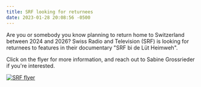 ```yaml
---
title: SRF looking for returnees
date: 2023-01-28 20:08:56 -0500
---
```


Are you or somebody you know planning to return home to Switzerland between
2024 and 2026? Swiss Radio and Television (SRF) is looking for returnees to
features in their documentary "SRF bi de Lüt Heimweh".

Click on the flyer for more information, and reach out to Sabine Grossrieder if
you're interested.

[![SRF flyer][thumb]][flyer]

[thumb]: <{% link assets/images/2023-01-28-srf.jpg %}>
[flyer]: <{% link assets/pdf/2023-01-28-srf.pdf %}>

